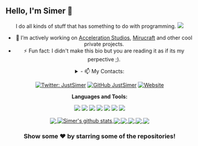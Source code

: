 ## Hello, I'm Simer 👋
<div align="center">
I do all kinds of stuff that has something to do with programming.

<img src="https://discord.c99.nl/widget/theme-2/855466008852824094.png"/>

- 🔭 I’m actively working on [Acceleration Studios](https://github.com/AcceleratedDevs), [Mirucraft](https://github.com/AcceleratedDevs/Mirucraft) and other cool private projects.
- ⚡ Fun fact: I didn't make this bio but you are reading it as if its my perpective ;).
<details>
  <summary> - 📫 My Contacts:</summary>
  <a href="https://twitter.com/justsimer">Twitter</a><br>
  <a href="https://discord.com/users/855466008852824094">Discord</a><br>
 
</details>

[![Twitter: JustSimer](https://img.shields.io/twitter/follow/JustSimer?style=social)](https://twitter.com/justsimer)
[![GitHub JustSimer](https://img.shields.io/github/followers/JustSimer?label=follow&style=social)](https://github.com/justsimer)
[![Website](https://img.shields.io/badge/Website-Simer00.repl.co-2648ff?style=flat-square&logo=google-chrome)](https://Simer00.repl.co)

<div align="center">
  <b>Languages and Tools:</b>

<code><a><img src="https://img.shields.io/badge/-Nodejs-43853?logo=Node.js&logoColor=white"></a></code>
<code><img src="https://img.shields.io/badge/-NPM-CB3837?logo=npm&logoColor=white"></code>
<code><img src="https://img.shields.io/badge/-HTML5-E34F26?logo=html5&logoColor=white"></code>
<code><img src="https://img.shields.io/badge/-MongoDB-13aa52?logo=mongodb&logoColor=white"></code>
<code><img src="https://img.shields.io/badge/-Heroku-430098?logo=heroku&logoColor=white"></code>
<code><img src="https://img.shields.io/badge/-Github_Actions-2088FF?logo=github-actions&logoColor=white"></code>
<code><img src="https://img.shields.io/badge/-repl.it-56676e?logo=repl.it&logoColor=white"></code>    

<a href="https://github.com/JustSimer">
  <img align="center" src="https://github-readme-stats.vercel.app/api/top-langs/?username=JustSimer&theme=dark&hide_langs_below=1" />
</a>
<a href="https://github.com/JustSimer">
 <img align="center" src="https://github-readme-stats.vercel.app/api?username=JustSimer&show_icons=true&theme=dark&line_height=27" alt="Simer's github stats"/>
</a>

<a href="https://github.com/JustSimer/Keylogger">
  <img align="center" src="https://github-readme-stats.vercel.app/api/pin/?username=JustSimer&repo=Keylogger&theme=dark" />
</a>

<a href="https://github.com/JustSimer/Password-Generator">
  <img align="center" src="https://github-readme-stats.vercel.app/api/pin/?username=JustSimer&repo=Password-Generator&theme=dark" />
</a>

<a href="https://github.com/JustSimer/Interactive-Particles">
  <img align="center" src="https://github-readme-stats.vercel.app/api/pin/?username=JustSimer&repo=Interactive-Particles&theme=dark" />
</a>

<a href="https://github.com/JustSimer/AdminFilterBypasser">
  <img align="center" src="https://github-readme-stats.vercel.app/api/pin/?username=JustSimer&repo=AdminFilterBypasser&theme=dark" />
</a>

<a href="https://github.com/JustSimer/TTS">
  <img align="center" src="https://github-readme-stats.vercel.app/api/pin/?username=JustSimer&repo=TTS&theme=dark" />
</a>
</div>

<div align="center">

### Show some ❤️ by starring some of the repositories!

</div> 
